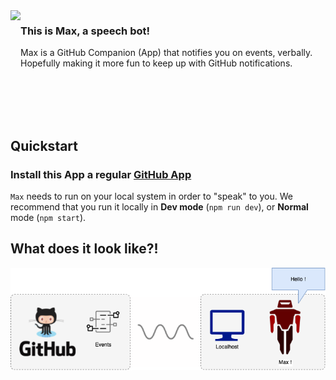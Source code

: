 
<image align="left" src="docs/images/robot.png" height="200">

### This is Max, a speech bot!

Max is a GitHub Companion (App) that notifies you on events, verbally. Hopefully making it more fun to keep up with GitHub notifications.

<br><br><br><br>

## Quickstart

### Install this App a regular [GitHub App](https://docs.github.com/en/developers/apps/managing-github-apps/installing-github-apps)

`Max` needs to run on your local system in order to "speak" to you. We recommend that you run it locally in **Dev mode** (`npm run dev`), or **Normal** mode (`npm start`).

## What does it look like?!

![concept](docs/images/concept.png)
